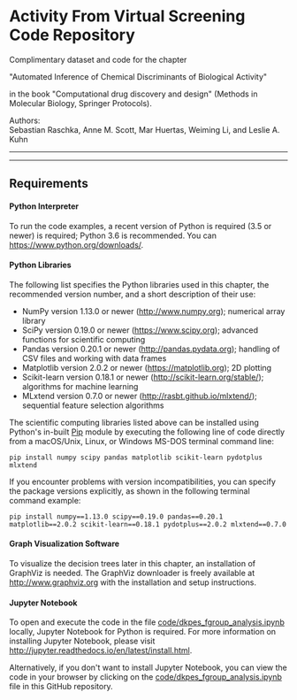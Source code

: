 # Activity From Virtual Screening Code Repository


Complimentary dataset and code for the chapter

"Automated Inference of Chemical Discriminants of Biological Activity" 

in the book "Computational drug discovery and design" (Methods in Molecular Biology, Springer Protocols).

Authors:  
Sebastian Raschka, Anne M. Scott, Mar Huertas, Weiming Li, and Leslie A. Kuhn


---
---


## Requirements

#### Python Interpreter

To run the code examples, a recent version of Python is required (3.5 or 
newer) is required; Python 3.6 is recommended. 
You can https://www.python.org/downloads/. 

#### Python Libraries

The following list specifies the Python libraries used in this chapter, the recommended version number, and a short description of their use:
-   NumPy version 1.13.0 or newer (http://www.numpy.org); numerical array library
-   SciPy version 0.19.0 or newer (https://www.scipy.org); advanced functions for scientific computing
-   Pandas version 0.20.1 or newer (http://pandas.pydata.org); handling of CSV files and working with data frames
-   Matplotlib version 2.0.2 or newer (https://matplotlib.org); 2D plotting 
-   Scikit-learn version 0.18.1 or newer (http://scikit-learn.org/stable/); algorithms for machine learning 
-   MLxtend version 0.7.0 or newer (http://rasbt.github.io/mlxtend/); sequential feature selection algorithms

The scientific computing libraries listed above can be installed using Python's in-built [Pip](https://pypi.python.org/pypi/pip) module  by executing the following line of code directly from a macOS/Unix, Linux, or Windows MS-DOS terminal command line:

    pip install numpy scipy pandas matplotlib scikit-learn pydotplus mlxtend

If you encounter problems with version incompatibilities, you can specify the package versions explicitly, as shown in the following terminal command example:

    pip install numpy==1.13.0 scipy==0.19.0 pandas==0.20.1 matplotlib==2.0.2 scikit-learn==0.18.1 pydotplus==2.0.2 mlxtend==0.7.0

#### Graph Visualization Software

To visualize the decision trees later in this chapter, an installation of GraphViz is needed. The GraphViz downloader is freely available at http://www.graphviz.org with the installation and setup instructions.


#### Jupyter Notebook

To open and execute the code in the file [code/dkpes_fgroup_analysis.ipynb](code/dkpes_fgroup_analysis.ipynb) locally, Jupyter Notebook for Python is required. For more information on installing Jupyter Notebook, please visit http://jupyter.readthedocs.io/en/latest/install.html.

Alternatively, if you don't want to install Jupyter Notebook, you can view the code in your browser by clicking on the [code/dkpes_fgroup_analysis.ipynb](code/dkpes_fgroup_analysis.ipynb) file in this GitHub repository.

